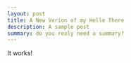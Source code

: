 ```yaml
---
layout: post
title: A New Verion of my Helle There
description: A sample post
summary: do you realy need a summary?
---
```


It works!
